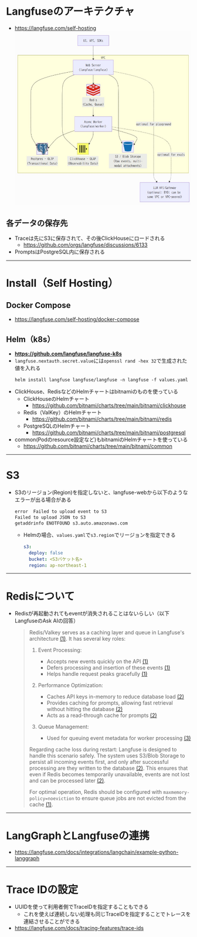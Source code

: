 # Langfuseのアーキテクチャ
- https://langfuse.com/self-hosting  
![](./image/langfuse_arch_1.jpg)

## 各データの保存先
- Traceは先にS3に保存されて、その後ClickHouseにロードされる
  - https://github.com/orgs/langfuse/discussions/6133
- PromptsはPostgreSQL内に保存される

---

# Install（Self Hosting）
## Docker Compose
- https://langfuse.com/self-hosting/docker-compose

## Helm（k8s）
- **https://github.com/langfuse/langfuse-k8s**
- `langfuse.nextauth.secret.value`には`openssl rand -hex 32`で生成された値を入れる  
  ```shell
  helm install langfuse langfuse/langfuse -n langfuse -f values.yaml
  ```
- ClickHouse、RedisなどのHelmチャートはbitnamiのものを使っている
  - ClickHouseのHelmチャート
    - https://github.com/bitnami/charts/tree/main/bitnami/clickhouse
  - Redis（ValKey）のHelmチャート
    - https://github.com/bitnami/charts/tree/main/bitnami/redis
  - PostgreSQLのHelmチャート
    - https://github.com/bitnami/charts/tree/main/bitnami/postgresql
- common(Podのresource設定など)もbitnamiのHelmチャートを使っている
  - https://github.com/bitnami/charts/tree/main/bitnami/common

---

# S3
- S3のリージョン(Region)を指定しないと、langfuse-webから以下のようなエラーが出る場合がある  
  ```shell
  error  Failed to upload event to S3
  Failed to upload JSON to S3
  getaddrinfo ENOTFOUND s3.auto.amazonaws.com
  ```
  - Helmの場合、`values.yaml`で`s3.region`でリージョンを指定できる  
    ```yaml
    s3:
      deploy: false
      bucket: <S3バケット名>
      region: ap-northeast-1
    ```

---

# Redisについて
- Redisが再起動されてもeventが消失されることはないらしい（以下LangfuseのAsk AIの回答）
  > Redis/Valkey serves as a caching layer and queue in Langfuse's architecture [(1)](https://langfuse.com/self-hosting/infrastructure/cache). It has several key roles:
  >
  > 1. Event Processing:
  >     - Accepts new events quickly on the API [(1)](https://langfuse.com/self-hosting/infrastructure/cache)
  >     - Defers processing and insertion of these events [(1)](https://langfuse.com/self-hosting/infrastructure/cache)
  >     - Helps handle request peaks gracefully [(1)](https://langfuse.com/self-hosting/infrastructure/cache)
  >
  > 2. Performance Optimization:
  >     - Caches API keys in-memory to reduce database load [(2)](https://langfuse.com/self-hosting)
  >     - Provides caching for prompts, allowing fast retrieval without hitting the database [(2)](https://langfuse.com/self-hosting)
  >     - Acts as a read-through cache for prompts [(2)](https://langfuse.com/self-hosting)
  >
  > 3. Queue Management:
  >     - Used for queuing event metadata for worker processing [(3)](https://github.com/orgs/langfuse/discussions/5924)
  >
  > Regarding cache loss during restart:
Langfuse is designed to handle this scenario safely. The system uses S3/Blob Storage to persist all incoming events first, and only after successful processing are they written to the database [(2)](https://langfuse.com/self-hosting). This ensures that even if Redis becomes temporarily unavailable, events are not lost and can be processed later [(2)](https://langfuse.com/self-hosting).
  >
  > For optimal operation, Redis should be configured with `maxmemory-policy=noeviction` to ensure queue jobs are not evicted from the cache [(1)](https://langfuse.com/self-hosting/infrastructure/cache). 

---

# LangGraphとLangfuseの連携
- https://langfuse.com/docs/integrations/langchain/example-python-langgraph

---

# Trace IDの設定
- UUIDを使って利用者側でTraceIDを指定することもできる
  - これを使えば連続しない処理も同じTraceIDを指定することでトレースを連結させることができる
- https://langfuse.com/docs/tracing-features/trace-ids

